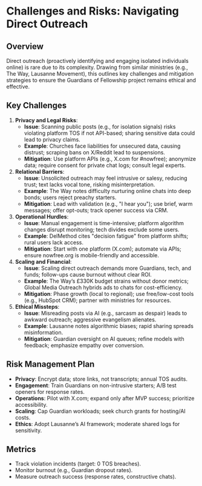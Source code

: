 # Challenges and Risks: Navigating Direct Outreach

## Overview
Direct outreach (proactively identifying and engaging isolated individuals online) is rare due to its complexity. Drawing from similar ministries (e.g., The Way, Lausanne Movement), this outlines key challenges and mitigation strategies to ensure the Guardians of Fellowship project remains ethical and effective.

## Key Challenges
1. **Privacy and Legal Risks**:
   - **Issue**: Scanning public posts (e.g., for isolation signals) risks violating platform TOS if not API-based; sharing sensitive data could lead to privacy claims.
   - **Example**: Churches face liabilities for unsecured data, causing distrust; scraping bans on X/Reddit lead to suspensions.
   - **Mitigation**: Use platform APIs (e.g., X.com for #nowfree); anonymize data; require consent for private chat logs; consult legal experts.
2. **Relational Barriers**:
   - **Issue**: Unsolicited outreach may feel intrusive or salesy, reducing trust; text lacks vocal tone, risking misinterpretation.
   - **Example**: The Way notes difficulty nurturing online chats into deep bonds; users reject preachy starters.
   - **Mitigation**: Lead with validation (e.g., "I hear you"); use brief, warm messages; offer opt-outs; track opener success via CRM.
3. **Operational Hurdles**:
   - **Issue**: Manual engagement is time-intensive; platform algorithm changes disrupt monitoring; tech divides exclude some users.
   - **Example**: DelMethod cites "decision fatigue" from platform shifts; rural users lack access.
   - **Mitigation**: Start with one platform (X.com); automate via APIs; ensure nowfree.org is mobile-friendly and accessible.
4. **Scaling and Financial**:
   - **Issue**: Scaling direct outreach demands more Guardians, tech, and funds; follow-ups cause burnout without clear ROI.
   - **Example**: The Way’s £330K budget strains without donor metrics; Global Media Outreach hybrids ads to chats for cost-efficiency.
   - **Mitigation**: Phase growth (local to regional); use free/low-cost tools (e.g., HubSpot CRM); partner with ministries for resources.
5. **Ethical Missteps**:
   - **Issue**: Misreading posts via AI (e.g., sarcasm as despair) leads to awkward outreach; aggressive evangelism alienates.
   - **Example**: Lausanne notes algorithmic biases; rapid sharing spreads misinformation.
   - **Mitigation**: Guardian oversight on AI queues; refine models with feedback; emphasize empathy over conversion.

## Risk Management Plan
- **Privacy**: Encrypt data; store links, not transcripts; annual TOS audits.
- **Engagement**: Train Guardians on non-intrusive starters; A/B test openers for response rates.
- **Operations**: Pilot with X.com; expand only after MVP success; prioritize accessibility.
- **Scaling**: Cap Guardian workloads; seek church grants for hosting/AI costs.
- **Ethics**: Adopt Lausanne’s AI framework; moderate shared logs for sensitivity.

## Metrics
- Track violation incidents (target: 0 TOS breaches).
- Monitor burnout (e.g., Guardian dropout rates).
- Measure outreach success (response rates, constructive chats).